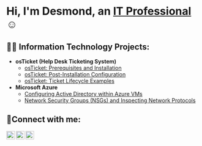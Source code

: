 <h1>Hi, I'm Desmond, an <a href="https://linkedin.com/in/desmond-sexton">IT Professional</a>☺</h1>

<h2>👨‍💻 Information Technology Projects:</h2>

- <b>osTicket (Help Desk Ticketing System)</b>
  - [osTicket: Prerequisites and Installation](https://github.com/Dez5200/osticket-prereqs)
  - [osTicket: Post-Installation Configuration](https://github.com/Dez5200/post-install-config)
  - [osTicket: Ticket Lifecycle Examples](https://github.com/Dez5200/ticket-lifecycle)
- <b>Microsoft Azure</b>
  - [Configuring Active Directory within Azure VMs](https://github.com/Dez5200/configure-ad)
  - [Network Security Groups (NSGs) and Inspecting Network Protocols](https://github.com/Dez5200/azure-network-protocols)

<h2>🤳Connect with me:</h2>

[<img align="left" alt="Josh | Twitter" width="22px" src="https://cdn.jsdelivr.net/npm/simple-icons@v3/icons/twitter.svg" />][twitter]
[<img align="left" alt="Josh | LinkedIn" width="22px" src="https://cdn.jsdelivr.net/npm/simple-icons@v3/icons/linkedin.svg" />][linkedin]
[<img align="left" alt="Josh | Instagram" width="22px" src="https://cdn.jsdelivr.net/npm/simple-icons@v3/icons/instagram.svg" />][instagram]

[twitter]: https://twitter.com/
[instagram]: https://www.instagram.com/
[linkedin]: https://linkedin.com/in/desmond-sexton
